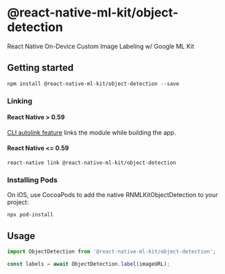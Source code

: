 # @react-native-ml-kit/object-detection

React Native On-Device Custom Image Labeling w/ Google ML Kit

## Getting started

`npm install @react-native-ml-kit/object-detection --save`

### Linking

#### React Native > 0.59

[CLI autolink feature](https://github.com/react-native-community/cli/blob/master/docs/autolinking.md) links the module while building the app.

#### React Native <= 0.59

`react-native link @react-native-ml-kit/object-detection`

### Installing Pods

On iOS, use CocoaPods to add the native RNMLKitObjectDetection to your project:

`npx pod-install`

## Usage

```javascript
import ObjectDetection from '@react-native-ml-kit/object-detection';

const labels = await ObjectDetection.label(imageURL);
```
